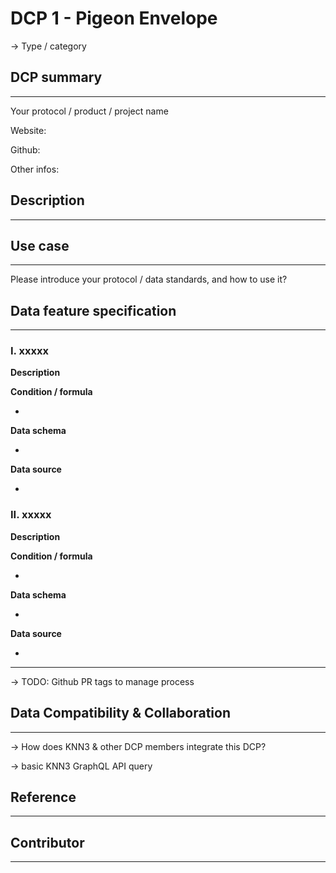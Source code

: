 # DCP 1 - Pigeon Envelope

→ Type / category

## DCP summary

---

Your protocol / product / project name

Website:

Github:

Other infos:

## Description

---

## Use case

---

Please introduce your protocol / data standards, and how to use it?


## Data feature specification

---

### **I. xxxxx**

**Description**

**Condition / formula** 

- 

**Data schema**

- 

**Data source**

- 

### **II. xxxxx**

**Description**

**Condition / formula** 

- 

**Data schema**

- 

**Data source**

- 



---

→ TODO: Github PR tags to manage process

## Data Compatibility & Collaboration

---

→ How does KNN3 & other DCP members integrate this DCP?

→ basic KNN3 GraphQL API query

## Reference

---


## Contributor

---